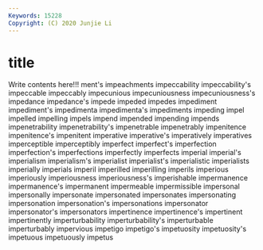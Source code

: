 ```yaml
---
Keywords: 15228
Copyright: (C) 2020 Junjie Li
---
```


# title

Write contents here!!!
ment's 
impeachments 
impeccability
impeccability's 
impeccable 
impeccably 
impecunious 
impecuniousness 
impecuniousness's 
impedance 
impedance's 
impede 
impeded
impedes 
impediment 
impediment's 
impedimenta 
impedimenta's 
impediments 
impeding 
impel 
impelled 
impelling
impels 
impend 
impended 
impending 
impends 
impenetrability 
impenetrability's 
impenetrable 
impenetrably 
impenitence
impenitence's 
impenitent 
imperative 
imperative's 
imperatively 
imperatives 
imperceptible 
imperceptibly 
imperfect 
imperfect's
imperfection 
imperfection's 
imperfections 
imperfectly 
imperfects 
imperial 
imperial's 
imperialism 
imperialism's 
imperialist
imperialist's 
imperialistic 
imperialists 
imperially 
imperials 
imperil 
imperilled 
imperilling 
imperils 
imperious
imperiously 
imperiousness 
imperiousness's 
imperishable 
impermanence 
impermanence's 
impermanent 
impermeable 
impermissible 
impersonal
impersonally 
impersonate 
impersonated 
impersonates 
impersonating 
impersonation 
impersonation's 
impersonations 
impersonator 
impersonator's
impersonators 
impertinence 
impertinence's 
impertinent 
impertinently 
imperturbability 
imperturbability's 
imperturbable 
imperturbably 
impervious
impetigo 
impetigo's 
impetuosity 
impetuosity's 
impetuous 
impetuously 
impetus 
